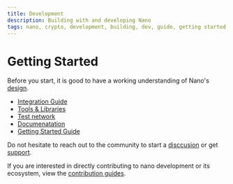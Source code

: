 ```yaml
---
title: Development
description: Building with and developing Nano
tags: nano, crypto, development, building, dev, guide, getting started
---
```


# Getting Started

Before you start, it is good to have a working understanding of Nano's [design](/design/basics).

- <a href="https://docs.nano.org/integration-guides/the-basics/" target="_blank">Integration Guide</a>
- <a href="https://nano.org/tools" target="_blank">Tools & Libraries</a>
- <a href="https://test.nano.org/" target="_blank">Test network</a>
- [Documenatation](/getting-started-devs/documentation)
- <a href="https://medium.com/nanocurrency/getting-started-developing-with-nano-currency-part-1-build-your-foundation-cec2013657e1" target="_blank">Getting Started Guide</a>

Do not hesitate to reach out to the community to start a [disccusion](/community) or get [support](/support).

If you are interested in directly contributing to nano development or its ecosystem, view the [contribution guides](/contributing).
